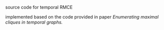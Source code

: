 
source code for temporal RMCE

implemented based on the code provided in paper *Enumerating maximal cliques in temporal graphs.*



